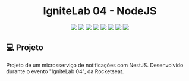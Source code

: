 <p align="center">
  <h1 align="center">IgniteLab 04 - NodeJS</h1>
</p>

<p align="center">
  <a alt="NodeJS">
    <img src="https://img.shields.io/badge/Node.js-5FA04E.svg?style=for-the-badge&logo=nodedotjs&logoColor=white" />
  </a>
  <a alt="NestJS">
    <img src="https://img.shields.io/badge/NestJS-E0234E.svg?style=for-the-badge&logo=NestJS&logoColor=white" />
  </a>
  <a alt="TypeScript">
    <img src="https://img.shields.io/badge/typescript-%23007ACC.svg?style=for-the-badge&logo=typescript&logoColor=white" />
  </a>
  <a alt="Prisma">
    <img src="https://img.shields.io/badge/Prisma-2D3748.svg?style=for-the-badge&logo=Prisma&logoColor=white" />
  </a>
  <a alt="SQLite">
    <img src="https://img.shields.io/badge/SQLite-003B57.svg?style=for-the-badge&logo=SQLite&logoColor=white" />
  </a>
  <a alt="Docker">
    <img src="https://img.shields.io/badge/Docker-2496ED.svg?style=for-the-badge&logo=Docker&logoColor=white" />
  </a>
  <a alt="Kafka">
    <img src="https://img.shields.io/badge/Apache%20Kafka-231F20.svg?style=for-the-badge&logo=Apache-Kafka&logoColor=white" />
  </a>
  <a alt="Jest">
    <img src="https://img.shields.io/badge/Jest-C21325.svg?style=for-the-badge&logo=Jest&logoColor=white" />
  </a>
</p>

## 💻 Projeto<a id="projeto"></a>

Projeto de um microsserviço de notificações com NestJS. Desenvolvido durante o evento "IgniteLab 04", da Rocketseat.
